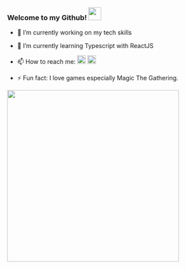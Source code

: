 ### Welcome to my Github! <img src="https://raw.githubusercontent.com/iampavangandhi/iampavangandhi/master/gifs/Hi.gif" width="30px">

- 🔭 I’m currently working on my tech skills
- 🌱 I’m currently learning Typescript with ReactJS
- 📫 How to reach me:  <a href="https://www.linkedin.com/in/haroldo-neto"><img src="https://cdn-icons-png.flaticon.com/512/3536/3536505.png" width="20"></img></a> 
<a href=mailto:haroldo.hgn@gmail.com><img src="https://cdn-icons-png.flaticon.com/512/5968/5968534.png" width="20"></img></a> 

- ⚡ Fun fact: I love games especially Magic The Gathering.

<img width="400px" align="left" src="https://camo.githubusercontent.com/d66204533561098048bf9b635d2f617de59dcfc2/68747470733a2f2f6769746875622d726561646d652d73746174732e76657263656c2e6170702f6170692f746f702d6c616e67732f3f757365726e616d653d726f676572696f3330303126686964653d68746d6c266c61796f75743d636f6d70616374267468656d653d6275656679" data-canonical-src="https://github-readme-stats.vercel.app/api/top-langs/?username=HGNPRIME&amp;hide=html&amp;layout=compact&amp;theme=buefy" style="max-width:100%;">

</br>

<!--
**HGNPRIME/HGNPRIME** is a ✨ _special_ ✨ repository because its `README.md` (this file) appears on your GitHub profile.

Here are some ideas to get you started:

- 🔭 I’m currently working on ...
- 🌱 I’m currently learning ...
- 👯 I’m looking to collaborate on ...
- 🤔 I’m looking for help with ...
- 💬 Ask me about ...
- 📫 How to reach me: ...
- 😄 Pronouns: ...
- ⚡ Fun fact: ...
-->
